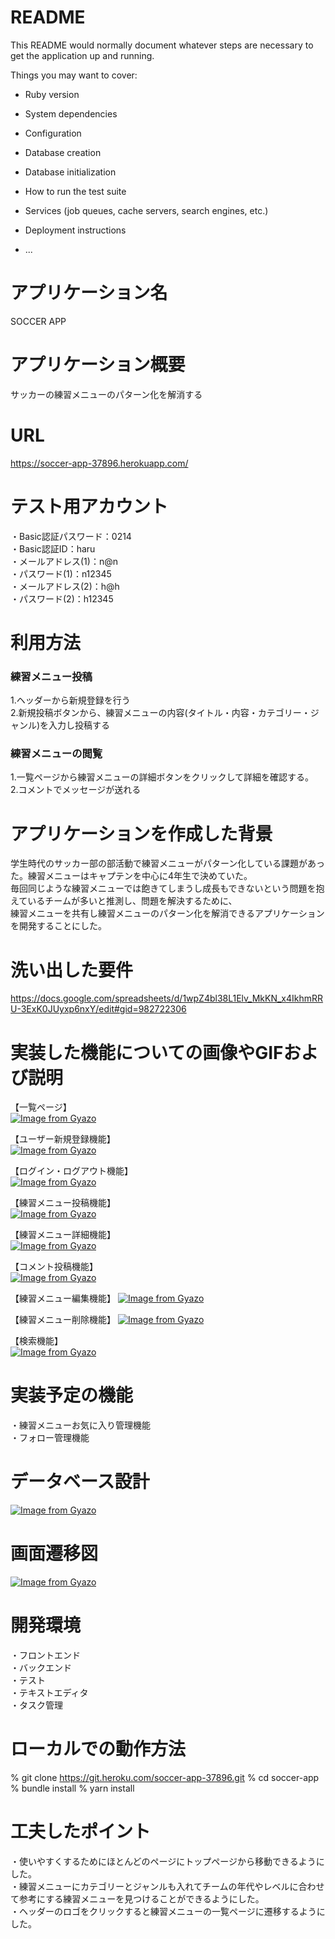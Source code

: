 # README

This README would normally document whatever steps are necessary to get the
application up and running.

Things you may want to cover:

* Ruby version

* System dependencies

* Configuration

* Database creation

* Database initialization

* How to run the test suite

* Services (job queues, cache servers, search engines, etc.)

* Deployment instructions

* ...
# アプリケーション名  
SOCCER APP

# アプリケーション概要  
サッカーの練習メニューのパターン化を解消する

# URL  
https://soccer-app-37896.herokuapp.com/

# テスト用アカウント  
・Basic認証パスワード：0214  
・Basic認証ID：haru  
・メールアドレス(1)：n@n  
・パスワード(1)：n12345  
・メールアドレス(2)：h@h  
・パスワード(2)：h12345

# 利用方法  
### 練習メニュー投稿  
1.ヘッダーから新規登録を行う  
2.新規投稿ボタンから、練習メニューの内容(タイトル・内容・カテゴリー・ジャンル)を入力し投稿する

### 練習メニューの閲覧  
1.一覧ページから練習メニューの詳細ボタンをクリックして詳細を確認する。  
2.コメントでメッセージが送れる

# アプリケーションを作成した背景  
学生時代のサッカー部の部活動で練習メニューがパターン化している課題があった。練習メニューはキャプテンを中心に4年生で決めていた。  
毎回同じような練習メニューでは飽きてしまうし成長もできないという問題を抱えているチームが多いと推測し、問題を解決するために、  
練習メニューを共有し練習メニューのパターン化を解消できるアプリケーションを開発することにした。

# 洗い出した要件  
https://docs.google.com/spreadsheets/d/1wpZ4bl38L1Elv_MkKN_x4IkhmRRU-3ExK0JUyxp6nxY/edit#gid=982722306

# 実装した機能についての画像やGIFおよび説明  
【一覧ページ】  
[![Image from Gyazo](https://i.gyazo.com/35e0d8423171b074d60b9fa67ae94412.png)](https://gyazo.com/35e0d8423171b074d60b9fa67ae94412)  

【ユーザー新規登録機能】  
[![Image from Gyazo](https://i.gyazo.com/8bec8162b0d2e5b9e547f4e3fc41373e.gif)](https://gyazo.com/8bec8162b0d2e5b9e547f4e3fc41373e)

【ログイン・ログアウト機能】  
[![Image from Gyazo](https://i.gyazo.com/16aca8fc81b364010272e1ea1a9fb761.gif)](https://gyazo.com/16aca8fc81b364010272e1ea1a9fb761)

【練習メニュー投稿機能】  
[![Image from Gyazo](https://i.gyazo.com/7cc1ed5df3705cc093df8f6b1a922870.gif)](https://gyazo.com/7cc1ed5df3705cc093df8f6b1a922870)

【練習メニュー詳細機能】  
[![Image from Gyazo](https://i.gyazo.com/fcb6458d1ab834968f6f8ef2b637b25e.gif)](https://gyazo.com/fcb6458d1ab834968f6f8ef2b637b25e)

【コメント投稿機能】  
[![Image from Gyazo](https://i.gyazo.com/a9dba82a887d03712faf39797b800b5a.gif)](https://gyazo.com/a9dba82a887d03712faf39797b800b5a)

【練習メニュー編集機能】
[![Image from Gyazo](https://i.gyazo.com/dfb9501e7e3b8835949c99a9c040be62.gif)](https://gyazo.com/dfb9501e7e3b8835949c99a9c040be62)

【練習メニュー削除機能】
[![Image from Gyazo](https://i.gyazo.com/b8534dec25578dbbc4d84754cdb1d627.gif)](https://gyazo.com/b8534dec25578dbbc4d84754cdb1d627)  

【検索機能】  
[![Image from Gyazo](https://i.gyazo.com/9f2d1b576ce0922bec052ab062df2cf0.gif)](https://gyazo.com/9f2d1b576ce0922bec052ab062df2cf0)

# 実装予定の機能  
・練習メニューお気に入り管理機能  
・フォロー管理機能  

# データベース設計  
[![Image from Gyazo](https://i.gyazo.com/234b0c04d36612477f2df89a3a8c8369.png)](https://gyazo.com/234b0c04d36612477f2df89a3a8c8369)  

# 画面遷移図  
[![Image from Gyazo](https://i.gyazo.com/cc265e0e0929de992ac17b9588d7963e.png)](https://gyazo.com/cc265e0e0929de992ac17b9588d7963e)  

# 開発環境  
・フロントエンド  
・バックエンド  
・テスト  
・テキストエディタ  
・タスク管理  

# ローカルでの動作方法  
% git clone https://git.heroku.com/soccer-app-37896.git
% cd soccer-app
% bundle install
% yarn install

# 工夫したポイント  
・使いやすくするためにほとんどのページにトップページから移動できるようにした。  
・練習メニューにカテゴリーとジャンルも入れてチームの年代やレベルに合わせて参考にする練習メニューを見つけることができるようにした。  
・ヘッダーのロゴをクリックすると練習メニューの一覧ページに遷移するようにした。  
